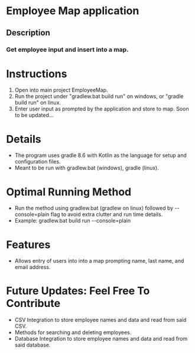 # Employee Map application
## Description
### Get employee input and insert into a map.

# Instructions
1. Open into main project EmployeeMap.
2. Run the project under "gradlew.bat build run" on windows, or "gradle build run" on linux.
3. Enter user input as prompted by the application and store to map. Soon to be updated...

# Details
- The program uses gradle 8.6 with Kotlin as the language for setup and configuration files.
- Meant to be run with gradlew.bat (windows), gradle (linux).


# Optimal Running Method
- Run the method using gradlew.bat (gradlew on linux) followed by --console=plain flag to avoid extra clutter and run time details.
- Example: gradlew.bat build run --console=plain

# Features
- Allows entry of users into into a map prompting name, last name, and email address.

# Future Updates: Feel Free To Contribute
- CSV Integration to store employee names and data and read from said CSV.
- Methods for searching and deleting employees.
- Database Integration to store employee names and data and read from said database.

